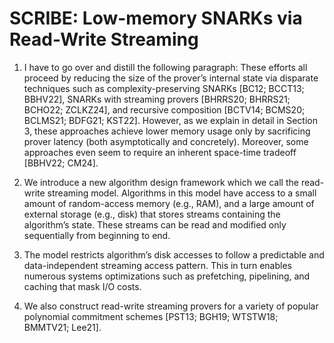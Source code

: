 # SCRIBE: Low-memory SNARKs via Read-Write Streaming

1. I have to go over and distill the following paragraph:
These efforts all proceed by reducing the size of the prover’s internal state via disparate techniques such as complexity-preserving
SNARKs [BC12; BCCT13; BBHV22], SNARKs with streaming provers [BHRRS20; BHRRS21; BCHO22;
ZCLKZ24], and recursive composition [BCTV14; BCMS20; BCLMS21; BDFG21; KST22]. However, as
we explain in detail in Section 3, these approaches achieve lower memory usage only by sacrificing prover
latency (both asymptotically and concretely). Moreover, some approaches even seem to require an inherent
space-time tradeoff [BBHV22; CM24].

2. We introduce a new algorithm design framework which we call the read-write
streaming model. Algorithms in this model have access to a small amount of random-access memory (e.g.,
RAM), and a large amount of external storage (e.g., disk) that stores streams containing the algorithm’s state.
These streams can be read and modified only sequentially from beginning to end.

3. The model restricts algorithm’s disk accesses to follow a predictable and data-independent streaming access pattern. This in turn
enables numerous systems optimizations such as prefetching, pipelining, and caching that mask I/O costs.

4.  We also construct read-write streaming provers for a variety of popular polynomial commitment schemes [PST13;
BGH19; WTSTW18; BMMTV21; Lee21].